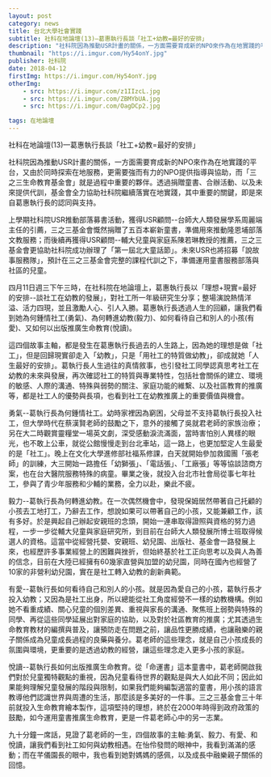 ```yaml
---
layout: post
category: news
title: 台北大學社會實踐
subtitle: 社科在地論壇(13)—葛惠執行長談「社工+幼教=最好的安排」
description: "社科院因為推動USR計畫的關係，一方面需要育成新的NPO來作為在地實踐的平台，又由於同時探索在地服務，更需要強而有力的NPO提供指導與協助..."
thumbnail: "https://i.imgur.com/Hy54onY.jpg"
publisher: 社科院
date: 2018-04-12
firstImg: https://i.imgur.com/Hy54onY.jpg
otherImg:
    - src: https://i.imgur.com/z1IIzcL.jpg
    - src: https://i.imgur.com/ZBMYbUA.jpg
    - src: https://i.imgur.com/OagDCp2.jpg

tags: 在地論壇
---
```


社科在地論壇(13)—葛惠執行長談「社工+幼教=最好的安排」

社科院因為推動USR計畫的關係，一方面需要育成新的NPO來作為在地實踐的平台，又由於同時探索在地服務，更需要強而有力的NPO提供指導與協助，而「三之三生命教育基金會」就是過程中重要的夥伴。透過捐贈童書、合辦活動、以及未來提供代訓，基金會全力協助社科院繼續落實在地實踐，其中重要的關鍵，即是來自葛惠執行長的認同與支持。

上學期社科院USR推動部落募書活動，獲得USR顧問--台師大人類發展學系周麗端主任的引薦，三之三基金會慨然捐贈了五百本嶄新童書，準備用來推動隆恩埔部落文教服務；而後續再獲得USR顧問--輔大兒童與家庭系陳若琳教授的推薦，三之三基金會更協助社科院成功辦理了「第一屆北大童話節」。未來USR也將招募「說故事服務隊」，預計在三之三基金會完整的課程代訓之下，準備運用童書服務部落與社區的兒童。

四月11日週三下午三時，在社科院在地論壇上，葛惠執行長以「理想+現實=最好的安排--談社工在幼教的發展」，對社工所一年級研究生分享；整場演說熱情洋溢、活力四現，並且激勵人心、引人入勝。葛惠執行長透過人生的回顧，讓我們看到她為何鍾情社工(勇氣)、為何轉進幼教(毅力)、如何看待自己和別人的小孩(有愛)、又如何以出版推廣生命教育(悅讀)。

這四個故事主軸，都是發生在葛惠執行長過去的人生路上，因為她的理想是做「社工」，但是回歸現實卻走入「幼教」，只是「用社工的特質做幼教」，卻成就她「人生最好的安排」。葛執行長人生過往的真情敘事，也引發社工同學認真思考社工在幼教的未來與發展，再次確認社工的特質與專業特性，包括社會關係的建立、環境的敏感、人際的溝通、特殊與弱勢的關注、家庭功能的維繫、以及社區教育的推廣等，都是社工人的優勢與長項，也看到社工在幼教推廣上的重要價值與機會。

勇氣--葛執行長為何鍾情社工。幼時家裡因為窮困，父母並不支持葛執行長投入社工，但大學時代在蔡漢賢老師的鼓勵之下，意外的接觸了吳就君老師的家族治療；另在大二時觀賞靈糧堂一場英文劇，深受感動淚流滿面，當時害怕別人異樣的眼光，也不敢上公車，就從公館慢慢走到台北車站，這一路上，也更加堅定人生最愛的是「社工」。晚上在文化大學進修部社福系修課，白天就開始參加救國團「張老師」的訓練，大三開始一路擔任「幼獅張」、「電話張」、「工廠張」等等協談諮商方案，也在台大醫院服務特殊的病童。畢業之後，就投入台北市社會局從事七年社工，參與了青少年服務和少輔的業務，全力以赴，樂此不疲。

毅力--葛執行長為何轉進幼教。在一次偶然機會中，發現保姆居然帶著自己托顧的小孩去工地打工，乃辭去工作，想說如果可以帶著自己的小孩，又能兼顧工作，該有多好。於是興起自己辦起安親班的念頭，開始一連串取得證照與資格的努力過程，一步一步從輔大兒童與家庭研究所，到目前在台師大人類發展所博士班取得候選人的資格。這當中從經營托嬰、安親班、幼兒園、出版社、基金會一路發展上來，也經歷許多事業經營上的困難與挫折，但始終基於社工正向思考以及與人為善的信念，目前在大陸已經擁有60幾家直營與加盟的幼兒園，同時在國內也經營了10家的非營利幼兒園，實在是社工轉入幼教的創新典範。

有愛--葛執行長如何看待自己和別人的小孩。就是因為愛自己的小孩，葛執行長才投入幼教；又因為是社工出身，所以總能從社工角度經營不一樣的幼教機構。例如她不看重成績、關心兒童的個別差異、重視與家長的溝通、聚焦班上弱勢與特殊的同學、再從這些同學延展出對家庭的協助，以及對於社區教育的推廣；尤其透過生命教育教材的編撰與普及，讓預防走在問題之前，讓品性更勝成績，也讓融樂的親子關係成為兒童成長過程的良藥與養分。葛老師的這些理念，就是自己小孩成長的氛圍與環境，更重要的是透過幼教的經營，讓這些理念走入更多小孩的家庭。

悅讀--葛執行長如何出版推廣生命教育。從「命運書」這本童書中，葛老師開啟我們對於兒童獨特觀點的重視，因為兒童看待世界的觀點是與大人如此不同；因此如果能夠理解兒童發展的階段與限制，如果我們能夠編製適當的童書，用小孩的語言教導他們認識世界與周遭的生活，那麼該是多美好的一件事。三之三基金會三十年前就投入生命教育繪本製作，這項堅持的理想，終於在2000年時得到政府政策的鼓勵，如今運用童書推廣生命教育，更是一件葛老師心中的另一志業。

九十分鐘一席話，見證了葛老師的一生，四個故事的主軸:勇氣、毅力、有愛、和悅讀，讓我們看到社工如何與幼教相遇。在怡伶發問的眼神中，我看到滿滿的感動；而在芊儀園長的眼中，我也看到她對媽媽的感佩，以及成長中融樂親子關係的回憶。